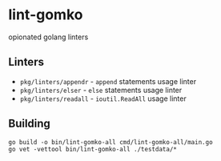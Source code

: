# lint-gomko

opionated golang linters

## Linters

- `pkg/linters/appendr` - `append` statements usage linter
- `pkg/linters/elser` - `else` statements usage linter
- `pkg/linters/readall` - `ioutil.ReadAll` usage linter

## Building

```
go build -o bin/lint-gomko-all cmd/lint-gomko-all/main.go
go vet -vettool bin/lint-gomko-all ./testdata/*
```
